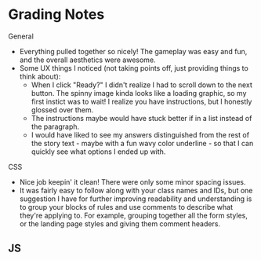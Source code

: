 # Grading Notes

General
- Everything pulled together so nicely! The gameplay was easy and fun, and the overall aesthetics were awesome.
- Some UX things I noticed (not taking points off, just providing things to think about):
    - When I click "Ready?" I didn't realize I had to scroll down to the next button. The spinny image kinda looks like a loading graphic, so my first instict was to wait! I realize you have instructions, but I honestly glossed over them.
    - The instructions maybe would have stuck better if in a list instead of the paragraph.
    - I would have liked to see my answers distinguished from the rest of the story text - maybe with a fun wavy color underline - so that I can quickly see what options I ended up with.

CSS
- Nice job keepin' it clean! There were only some minor spacing issues.
- It was fairly easy to follow along with your class names and IDs, but one suggestion I have for further improving readability and understanding is to group your blocks of rules and use comments to describe what they're applying to. For example, grouping together all the form styles, or the landing page styles and giving them comment headers.

JS
- 